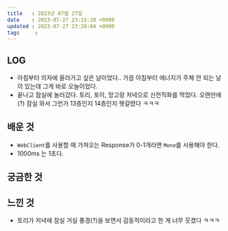 ```yaml
---
title   : 2023년 07월 27일
date    : 2023-07-27 23:15:38 +0900
updated : 2023-07-27 23:20:04 +0900
tags     : 
---
```

## LOG
- 아침부터 의자에 올라가고 싶은 날이었다.. 가끔 아침부터 에너지가 주체 안 되는 날이 있는데 그게 바로 오늘이었다.
- 끝나고 잠실에 놀러갔다. 토리, 포이, 망고랑 저녁으로 신천직화를 먹었다. 오랜만에(?) 잠실 와서 그런가 13층인지 14층인지 헷갈렸다 ㅋㅋㅋ 

## 배운 것
- `WebClient`를 사용할 때 가져오는 Response가 0-1개라면 `Mono`를 사용해야 한다.
- 1000ms 는 1초다.

## 궁금한 것

## 느낀 것
- 토리가 저녁에 잠실 거실 풍경(?)을 보면서 감동적이라고 한 게 너무 웃겼다 ㅋㅋㅋ
